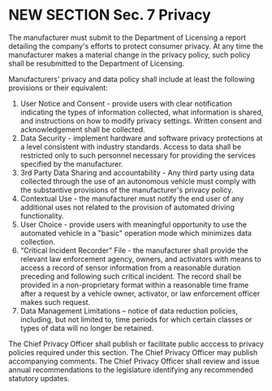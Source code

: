 
# NEW SECTION Sec. 7 Privacy

The manufacturer must submit to the Department of Licensing a report detailing the company's efforts to protect consumer privacy. At any time the manufacturer makes a material change in the privacy policy, such policy shall be resubmitted to the Department of Licensing.

Manufacturers' privacy and data policy shall include at least the following provisions or their equivalent:

1. User Notice and Consent - provide users with clear notification indicating the types of information collected, what information is shared, and instructions on how to modify privacy settings. Written consent and acknowledgement shall be collected.
2. Data Security - implement hardware and software privacy protections at a level consistent with industry standards. Access to data shall be restricted only to such personnel necessary for providing the services specified by the manufacturer. 
3. 3rd Party Data Sharing and accountability - Any third party using data collected through the use of an autonomous vehicle must comply with the substantive provisions of the manufacturer's privacy policy. 
4.  Contextual Use - the manufacturer must notify the end user of any additional uses not related to the provision of automated driving functionality. 
5.  User Choice - provide users with meaningful opportunity to use the automated vehicle in a "basic" operation mode which minimizes data collection.
6.  “Critical Incident Recorder” File - the manufacturer shall provide the relevant law enforcement agency, owners, and activators with means to access a record of sensor information from a reasonable duration preceding and following such critical incident. The record shall be provided in a non-proprietary format within a reasonable time frame after a request by a vehicle owner, activator, or law enforcement officer makes such request. 
8.  Data Management Limitations – notice of data reduction policies, including, but not limited to, time periods for which certain classes or types of data will no longer be retained. 


The Chief Privacy Officer shall publish or facilitate public acccess to privacy policies required under this section. The Chief Privacy Officer may publish accompanying comments. The Chief Privacy Officer shall review and issue annual recommendations to the legislature identifying any recommended statutory updates. 
